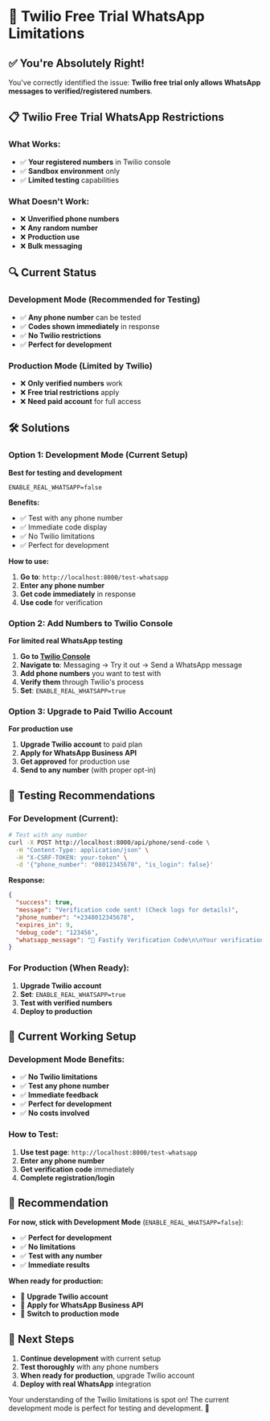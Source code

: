 # 🚨 Twilio Free Trial WhatsApp Limitations

## ✅ **You're Absolutely Right!**

You've correctly identified the issue: **Twilio free trial only allows WhatsApp messages to verified/registered numbers**.

## 📋 **Twilio Free Trial WhatsApp Restrictions**

### **What Works:**
- ✅ **Your registered numbers** in Twilio console
- ✅ **Sandbox environment** only
- ✅ **Limited testing** capabilities

### **What Doesn't Work:**
- ❌ **Unverified phone numbers**
- ❌ **Any random number**
- ❌ **Production use**
- ❌ **Bulk messaging**

## 🔍 **Current Status**

### **Development Mode (Recommended for Testing)**
- ✅ **Any phone number** can be tested
- ✅ **Codes shown immediately** in response
- ✅ **No Twilio restrictions**
- ✅ **Perfect for development**

### **Production Mode (Limited by Twilio)**
- ❌ **Only verified numbers** work
- ❌ **Free trial restrictions** apply
- ❌ **Need paid account** for full access

## 🛠️ **Solutions**

### **Option 1: Development Mode (Current Setup)**
**Best for testing and development**

```env
ENABLE_REAL_WHATSAPP=false
```

**Benefits:**
- ✅ Test with any phone number
- ✅ Immediate code display
- ✅ No Twilio limitations
- ✅ Perfect for development

**How to use:**
1. **Go to**: `http://localhost:8000/test-whatsapp`
2. **Enter any phone number**
3. **Get code immediately** in response
4. **Use code** for verification

### **Option 2: Add Numbers to Twilio Console**
**For limited real WhatsApp testing**

1. **Go to [Twilio Console](https://console.twilio.com/)**
2. **Navigate to**: Messaging → Try it out → Send a WhatsApp message
3. **Add phone numbers** you want to test with
4. **Verify them** through Twilio's process
5. **Set**: `ENABLE_REAL_WHATSAPP=true`

### **Option 3: Upgrade to Paid Twilio Account**
**For production use**

1. **Upgrade Twilio account** to paid plan
2. **Apply for WhatsApp Business API**
3. **Get approved** for production use
4. **Send to any number** (with proper opt-in)

## 🧪 **Testing Recommendations**

### **For Development (Current):**
```bash
# Test with any number
curl -X POST http://localhost:8000/api/phone/send-code \
  -H "Content-Type: application/json" \
  -H "X-CSRF-TOKEN: your-token" \
  -d '{"phone_number": "08012345678", "is_login": false}'
```

**Response:**
```json
{
  "success": true,
  "message": "Verification code sent! (Check logs for details)",
  "phone_number": "+2348012345678",
  "expires_in": 9,
  "debug_code": "123456",
  "whatsapp_message": "🔐 Fastify Verification Code\n\nYour verification code is: *123456*\n\nThis code will expire in 10 minutes.\n\nThank you for choosing Fastify! 🍽️"
}
```

### **For Production (When Ready):**
1. **Upgrade Twilio account**
2. **Set**: `ENABLE_REAL_WHATSAPP=true`
3. **Test with verified numbers**
4. **Deploy to production**

## 📱 **Current Working Setup**

### **Development Mode Benefits:**
- ✅ **No Twilio limitations**
- ✅ **Test any phone number**
- ✅ **Immediate feedback**
- ✅ **Perfect for development**
- ✅ **No costs involved**

### **How to Test:**
1. **Use test page**: `http://localhost:8000/test-whatsapp`
2. **Enter any phone number**
3. **Get verification code** immediately
4. **Complete registration/login**

## 🎯 **Recommendation**

**For now, stick with Development Mode** (`ENABLE_REAL_WHATSAPP=false`):

- ✅ **Perfect for development**
- ✅ **No limitations**
- ✅ **Test with any number**
- ✅ **Immediate results**

**When ready for production:**
- 🔄 **Upgrade Twilio account**
- 🔄 **Apply for WhatsApp Business API**
- 🔄 **Switch to production mode**

## 🚀 **Next Steps**

1. **Continue development** with current setup
2. **Test thoroughly** with any phone numbers
3. **When ready for production**, upgrade Twilio account
4. **Deploy with real WhatsApp** integration

Your understanding of the Twilio limitations is spot on! The current development mode is perfect for testing and development. 🎯 